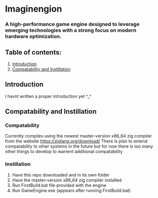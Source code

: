 # Imaginengion
### A high-performance game engine designed to leverage emerging technologies with a strong focus on modern hardware optimization.

## Table of contents:
1. [Introduction](#introduction)
1. [Compatability and Instillation](#CandI)

## Introduction <a name="introduction"></a>
I havnt written a proper introduction yet ^_^

## Compatability and Instillation <a name="CandI"></a>
### Compatability
Currently compiles using the newest master-version x86_64 zig compiler from the website https://ziglang.org/download/
There is plan to extend compatability to other systems in the future but for now there is too many other things to develop
to warrent additional compatability

### Instillation
1. Have this repo downloaded and in its own folder
2. Have the master-version x86_64 zig compiler installed
3. Run FirstBuild.bat file provided with the engine
4. Run GameEngine.exe (appears after running FirstBuild.bat)